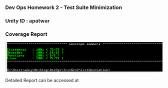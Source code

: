 ### Dev Ops Homework 2 - Test Suite Minimization

### Unity ID : apatwar

### Coverage Report

![ScreenShot](CoverageReport.png)

Detailed Report can be accessed at <a href =" https://github.com/ameyp1992/Homework2DevOps/blob/master/coverage/lcov-report/index.html" > </a>




